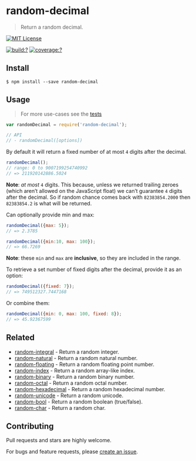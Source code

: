 # random-decimal

> Return a random decimal.

[![MIT License](https://img.shields.io/badge/license-MIT_License-green.svg?style=flat-square)](https://github.com/mock-end/random-decimal/blob/master/LICENSE)

[![build:?](https://img.shields.io/travis/mock-end/random-decimal/master.svg?style=flat-square)](https://travis-ci.org/mock-end/random-decimal)
[![coverage:?](https://img.shields.io/coveralls/mock-end/random-decimal/master.svg?style=flat-square)](https://coveralls.io/github/mock-end/random-decimal)


## Install

```
$ npm install --save random-decimal
```

## Usage

> For more use-cases see the [tests](https://github.com/mock-end/random-decimal/blob/master/test/spec/index.js)

```js
var randomDecimal = require('random-decimal');

// API
// - randomDecimal([options])
```

By default it will return a fixed number of at most `4` digits after the decimal.

```js
randomDecimal();
// range: 0 to 9007199254740992
// => 211920142886.5024
```

**Note**: *at most* `4` digits. This because, unless we returned trailing zeroes (which aren’t allowed on the JavaScript float) we can’t guarantee `4` digits after the decimal. So if random chance comes back with `82383854.2000` then `82383854.2` is what will be returned.


Can optionally provide min and max:

```js
randomDecimal({max: 5});
// => 2.3785

randomDecimal({min:10, max: 100});
// => 66.7269
```

**Note**: these `min` and `max` are **inclusive**, so they are included in the range.

To retrieve a set number of fixed digits after the decimal, provide it as an option:

```js
randomDecimal({fixed: 7});
// => 749512327.7447168
```

Or combine them:

```js
randomDecimal({min: 0, max: 100, fixed: 8});
// => 45.92367599
```

## Related

- [random-integral](https://github.com/mock-end/random-integral) - Return a random integer.
- [random-natural](https://github.com/mock-end/random-natural) - Return a random natural number.
- [random-floating](https://github.com/mock-end/random-floating) - Return a random floating point number.
- [random-index](https://github.com/mock-end/random-index) - Return a random array-like index.
- [random-binary](https://github.com/mock-end/random-binary) - Return a random binary number.
- [random-octal](https://github.com/mock-end/random-octal) - Return a random octal number.
- [random-hexadecimal](https://github.com/mock-end/random-hexadecimal) - Return a random hexadecimal number.
- [random-unicode](https://github.com/mock-end/random-unicode) - Return a random unicode. 
- [random-bool](https://github.com/mock-end/random-bool) - Return a random boolean (true/false).
- [random-char](https://github.com/mock-end/random-char) - Return a random char.

## Contributing

Pull requests and stars are highly welcome.

For bugs and feature requests, please [create an issue](https://github.com/mock-end/random-decimal/issues/new).
